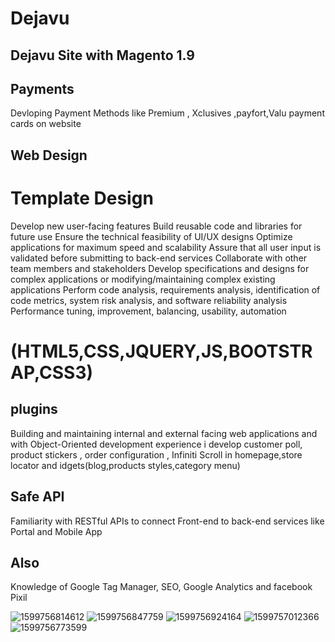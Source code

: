 # Dejavu
## Dejavu Site with Magento 1.9
## Payments
 Devloping Payment Methods like Premium , Xclusives ,payfort,Valu payment cards on website
## Web Design
# Template Design 
Develop new user-facing features
Build reusable code and libraries for future use
Ensure the technical feasibility of UI/UX designs
Optimize applications for maximum speed and scalability
Assure that all user input is validated before submitting to back-end services
Collaborate with other team members and stakeholders
Develop specifications and designs for complex applications or modifying/maintaining complex existing applications
Perform code analysis, requirements analysis, identification of code metrics, system risk analysis, and software reliability analysis
Performance tuning, improvement, balancing, usability, automation
# (HTML5,CSS,JQUERY,JS,BOOTSTRAP,CSS3)

## plugins
Building and maintaining internal and external facing web applications and with Object-Oriented development experience 
i develop customer poll, product stickers , order configuration , Infiniti Scroll in homepage,store locator and idgets(blog,products styles,category menu)
## Safe API
Familiarity with RESTful APIs to connect Front-end to back-end services like Portal and Mobile App
## Also
Knowledge of Google Tag Manager, SEO, Google Analytics and facebook Pixil

![1599756814612](https://user-images.githubusercontent.com/38462856/92771272-05bd6480-f39b-11ea-9552-92c5764c61c4.png)
![1599756847759](https://user-images.githubusercontent.com/38462856/92771283-08b85500-f39b-11ea-89f8-015e120480e9.png)
![1599756924164](https://user-images.githubusercontent.com/38462856/92771292-09e98200-f39b-11ea-9167-fa7a50229fcd.png)
![1599757012366](https://user-images.githubusercontent.com/38462856/92771295-0a821880-f39b-11ea-82f4-6e8ccf24dd24.png)
![1599756773599](https://user-images.githubusercontent.com/38462856/92771297-0b1aaf00-f39b-11ea-9433-628f4ad10705.png)


